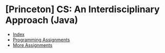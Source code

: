 # [Princeton] CS: An Interdisciplinary Approach (Java)

 - [Index](https://introcs.cs.princeton.edu/java/home/)
 - [Programming Assignments](https://introcs.cs.princeton.edu/java/assignments/)
 - [More Assignments](http://nifty.stanford.edu/)
